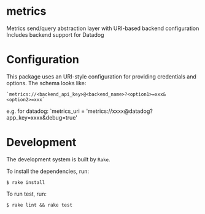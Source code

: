 # metrics

Metrics send/query abstraction layer with URI-based backend configuration
Includes backend support for Datadog

# Configuration

This package uses an URI-style configuration for providing credentials and
options. The schema looks like:

    `metrics://<backend_api_key>@<backend_name>?<option1>=xxx&<option2>=xxx`

e.g. for datadog:
    `metrics_uri = 'metrics://xxxx@datadog?app_key=xxxx&debug=true'

# Development

The development system is built by `Rake`.

To install the dependencies, run:

    $ rake install

To run test, run:

    $ rake lint && rake test